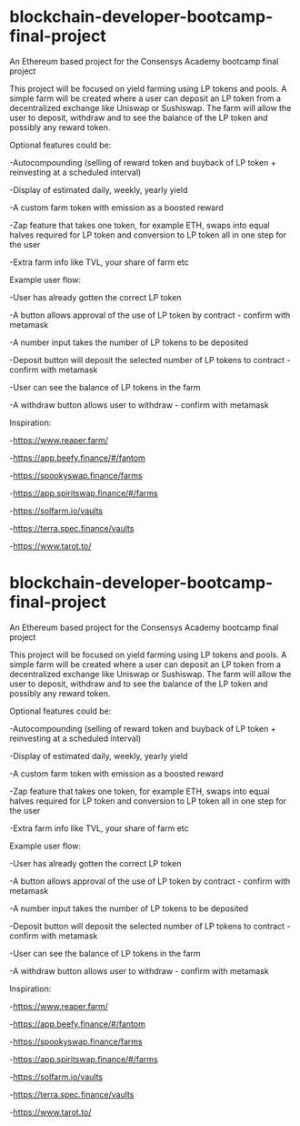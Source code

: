 # blockchain-developer-bootcamp-final-project
An Ethereum based project for the Consensys Academy bootcamp final project

This project will be focused on yield farming using LP tokens and pools.
A simple farm will be created where a user can deposit an LP token from
a decentralized exchange like Uniswap or Sushiswap.
The farm will allow the user to deposit, withdraw and to see the balance of the LP
token and possibly any reward token.


Optional features could be:

-Autocompounding (selling of reward token and buyback of LP token + reinvesting at a scheduled interval)

-Display of estimated daily, weekly, yearly yield

-A custom farm token with emission as a boosted reward

-Zap feature that takes one token, for example ETH, swaps into equal halves required for LP token and conversion to LP token all in one step for the user

-Extra farm info like TVL, your share of farm etc


Example user flow:

-User has already gotten the correct LP token

-A button allows approval of the use of LP token by contract - confirm with metamask

-A number input takes the number of LP tokens to be deposited

-Deposit button will deposit the selected number of LP tokens to contract - confirm with metamask

-User can see the balance of LP tokens in the farm

-A withdraw button allows user to withdraw - confirm with metamask


Inspiration:

-https://www.reaper.farm/

-https://app.beefy.finance/#/fantom

-https://spookyswap.finance/farms

-https://app.spiritswap.finance/#/farms

-https://solfarm.io/vaults

-https://terra.spec.finance/vaults

-https://www.tarot.to/

# blockchain-developer-bootcamp-final-project
An Ethereum based project for the Consensys Academy bootcamp final project

This project will be focused on yield farming using LP tokens and pools.
A simple farm will be created where a user can deposit an LP token from
a decentralized exchange like Uniswap or Sushiswap.
The farm will allow the user to deposit, withdraw and to see the balance of the LP
token and possibly any reward token.


Optional features could be:

-Autocompounding (selling of reward token and buyback of LP token + reinvesting at a scheduled interval)

-Display of estimated daily, weekly, yearly yield

-A custom farm token with emission as a boosted reward

-Zap feature that takes one token, for example ETH, swaps into equal halves required for LP token and conversion to LP token all in one step for the user

-Extra farm info like TVL, your share of farm etc


Example user flow:

-User has already gotten the correct LP token

-A button allows approval of the use of LP token by contract - confirm with metamask

-A number input takes the number of LP tokens to be deposited

-Deposit button will deposit the selected number of LP tokens to contract - confirm with metamask

-User can see the balance of LP tokens in the farm

-A withdraw button allows user to withdraw - confirm with metamask


 Inspiration:

-https://www.reaper.farm/

-https://app.beefy.finance/#/fantom

-https://spookyswap.finance/farms

-https://app.spiritswap.finance/#/farms

-https://solfarm.io/vaults

-https://terra.spec.finance/vaults

-https://www.tarot.to/

